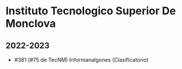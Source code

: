 # Instituto Tecnologico Superior De Monclova

## 2022-2023

- #381 (#75 de TecNM) Informanalgones (Clasificatorio)


